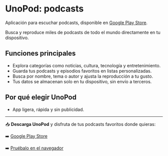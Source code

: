 # UnoPod: podcasts

Aplicación para escuchar podcasts, disponible en [Google Play Store](https://play.google.com/store/apps/details?id=com.andreitrunkin.unopod).

Busca y reproduce miles de podcasts de todo el mundo directamente en tu dispositivo.

## Funciones principales
- Explora categorías como noticias, cultura, tecnología y entretenimiento.  
- Guarda tus podcasts y episodios favoritos en listas personalizadas.  
- Busca por nombre, tema o autor y ajusta la reproducción a tu gusto.  
- Tus datos se almacenan solo en tu dispositivo, sin envío a terceros.  

## Por qué elegir UnoPod
- App ligera, rápida y sin publicidad.  

---

📥 **Descarga UnoPod** y disfruta de tus podcasts favoritos donde quieras:

➡️ [Google Play Store](https://play.google.com/store/apps/details?id=com.andreitrunkin.unopod)

➡️ [Pruébalo en el navegador](https://unopod.expo.app/home)
